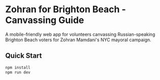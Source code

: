 # Zohran for Brighton Beach - Canvassing Guide

A mobile-friendly web app for volunteers canvassing Russian-speaking Brighton Beach voters for Zohran Mamdani's NYC mayoral campaign.

## Quick Start
```bash
npm install
npm run dev
```
